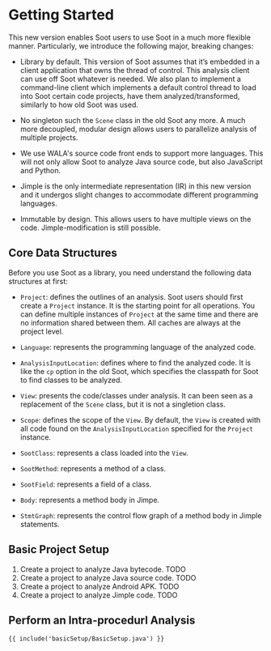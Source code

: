 # Getting Started
This new version enables Soot users to use Soot in a much more flexible manner. Particularly, we introduce the following major, breaking changes:

- Library by default. This version of Soot assumes that it’s embedded in a client application that owns the thread of control. This analysis client can use off Soot whatever is needed. We also plan to implement a command-line client which implements a default control thread to load into Soot certain code projects, have them analyzed/transformed, similarly to how old Soot was used.

- No singleton such the `Scene` class in the old Soot any more. A much more decoupled, modular design allows users to parallelize analysis of multiple projects.

- We use WALA's source code front ends to support more languages. This will not only allow Soot to analyze Java source code, but also JavaScript and Python.

- Jimple is the only intermediate representation (IR) in this new version and it undergos slight changes to accommodate different programming languages. 

- Immutable by design. This allows users to have multiple views on the code. Jimple-modification is still possible.

## Core Data Structures
Before you use Soot as a library, you need understand the following data structures at first: 

- `Project`: defines the outlines of an analysis. Soot users should first create a `Project` instance. It is the starting point for all operations. 
  You can define multiple instances of `Project` at the same time and there are no information shared between them. All caches are always at the project level.

- `Language`: represents the programming language of the analyzed code. 

- `AnalysisInputLocation`: defines where to find the analyzed code. It is like the `cp` option in the old Soot, which specifies the classpath for Soot to find classes to be analyzed.

- `View`: presents the code/classes under analysis. It can been seen as a replacement of the `Scene` class, but it is not a singletion class.

- `Scope`: defines the scope of the `View`. By default, the `View` is created with all code found on the `AnalysisInputLocation` specified for the `Project` instance.

- `SootClass`: represents a class loaded into the `View`.

- `SootMethod`: represents a method of a class.

- `SootField`: represents a field of a class.

- `Body`: represents a method body in Jimpe.

- `StmtGraph`: represents the control flow graph of a method body in Jimple statements.


## Basic Project Setup
1. Create a project to analyze Java bytecode. 
   TODO
2. Create a project to analyze Java source code.
   TODO
3. Create a project to analyze Android APK. 
   TODO
4. Create a project to analyze Jimple code.
   TODO
## Perform an Intra-procedurl Analysis



```
{{ include('basicSetup/BasicSetup.java') }}
```
